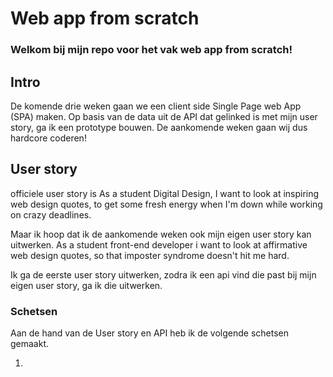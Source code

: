 # Web app from scratch 

### Welkom bij mijn repo voor het vak web app from scratch! 

## Intro 
De komende drie weken gaan we een client side Single Page web App (SPA) maken.
Op basis van de data uit de API dat gelinked is met mijn user story, ga ik een prototype bouwen. 
De aankomende weken gaan wij dus hardcore coderen! 


## User story 
officiele user story is As a student Digital Design, I want to look at inspiring web design quotes, to get some fresh energy when I'm down while working on crazy deadlines.

Maar ik hoop dat ik de aankomende weken ook mijn eigen user story kan uitwerken. 
As a student front-end developer i want to look at affirmative web design quotes, so that imposter syndrome doesn't hit me hard. 

Ik ga de eerste user story uitwerken, zodra ik een api vind die past bij mijn eigen user story, ga ik die uitwerken. 

### Schetsen 
Aan de hand van de User story en API heb ik de volgende schetsen gemaakt. 

1. 
